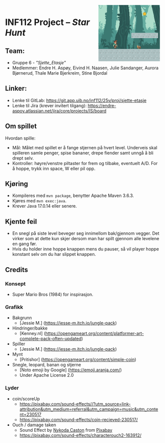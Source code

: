 <img align="right" width=200 src=".\src\main\resources\assets\gameicon.png">

# INF112 Project – *Star Hunt*

## Team:
* Gruppe 6 - *"Sjette_Etasje"*
* Medlemmer: Endre H. Aspøy, Eivind H. Naasen, Julie Sandanger, Aurora Bjørnerud, Thale Marie Bjerkreim, Stine Bjordal

## Linker:
* Lenke til GitLab: https://git.app.uib.no/inf112/25v/proj/sjette-etasje
* Lenke til Jira (krever invitert tilgang): https://endre-aspoy.atlassian.net/jira/core/projects/IS/board


## Om spillet 

Hvordan spille: 
- Mål: Målet med spillet er å fange stjernen på hvert level. Underveis skal spilleren samle penger, spise bananer, drepe
  fiender samt unngå å bli drept selv. 
- Kontroller: høyre/venstre piltaster for frem og tilbake, eventuelt A/D. For å hoppe, trykk inn space, W eller pil opp. 


## Kjøring 
* Kompileres med `mvn package`, benytter Apache Maven 3.6.3.
* Kjøres med `mvn exec:java`.
* Krever Java 17.0.14 eller senere.

## Kjente feil
- En snegl på siste level beveger seg innimellom bak/gjennom vegger. Det virker som at dette kun skjer dersom man har spilt gjennom alle levelene en gang før.
- Hvis du holder inne hoppe knappen mens du pauser, så vil player hoppe konstant selv om du har slippet knappen.

## Credits 

### Konsept
- Super Mario Bros (1984) for inspirasjon.

### Grafikk
- Bakgrunn 
  * [Jessie M.] (https://jesse-m.itch.io/jungle-pack)
- Hindringer/bakke 
  * [Kenney.nl] (https://opengameart.org/content/platformer-art-complete-pack-often-updated)
- Spiller 
  * [Jessie M.] (https://jesse-m.itch.io/jungle-pack)
- Mynt 
  * [Pritishor] (https://opengameart.org/content/simple-coin)
- Snegle, leopard, banan og stjerne
  * [Noto emoji by Google] (https://emoji.aranja.com/)
  - Under Apache License 2.0

### Lyder

- coin/scoreUp
  - https://pixabay.com/sound-effects//?utm_source=link-attribution&utm_medium=referral&utm_campaign=music&utm_content=230517
  - https://pixabay.com/sound-effects/coin-recieved-230517/
- Ouch / damage taken
  - Sound Effect by <a href="https://pixabay.com/users/kodasworldproductions-27998106/?utm_source=link-attribution&utm_medium=referral&utm_campaign=music&utm_content=163912">Nykoda Caston</a> from <a href="https://pixabay.com//?utm_source=link-attribution&utm_medium=referral&utm_campaign=music&utm_content=163912">Pixabay</a>
  - https://pixabay.com/sound-effects/characterouch2-163912/
